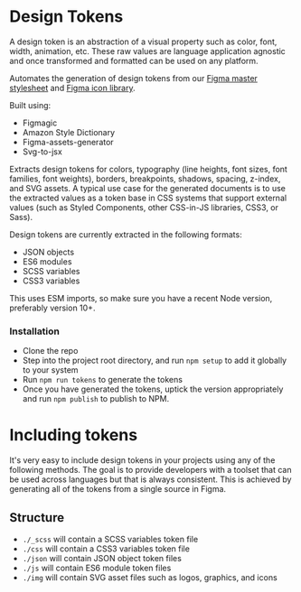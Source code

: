 # Design Tokens

A design token is an abstraction of a visual property such as color, font, width, animation, etc. These raw values are language application agnostic and once transformed and formatted can be used on any platform.

Automates the generation of design tokens from our [Figma master stylesheet](https://www.figma.com/file/SKkSxha8LQG7lPvIJ2PWHf/Design-Tokens?node-id=0%3A1) and [Figma icon library](https://www.figma.com/file/a0PPJFXpjjP0ClDygSP8Uf/Blocks-Icons?node-id=0%3A1).

Built using:

- Figmagic
- Amazon Style Dictionary
- Figma-assets-generator
- Svg-to-jsx

Extracts design tokens for colors, typography (line heights, font sizes, font families, font weights), borders, breakpoints, shadows, spacing, z-index, and SVG assets. A typical use case for the generated documents is to use the extracted values as a token base in CSS systems that support external values (such as Styled Components, other CSS-in-JS libraries, CSS3, or Sass).

Design tokens are currently extracted in the following formats:

- JSON objects
- ES6 modules
- SCSS variables
- CSS3 variables

This uses ESM imports, so make sure you have a recent Node version, preferably version 10+.

### Installation

- Clone the repo
- Step into the project root directory, and run `npm setup` to add it globally to your system
- Run `npm run tokens` to generate the tokens
- Once you have generated the tokens, uptick the version appropriately and run `npm publish` to publish to NPM.

# Including tokens

It's very easy to include design tokens in your projects using any of the following methods. The goal is to provide developers with a toolset that can be used across languages but that is always consistent. This is achieved by generating all of the tokens from a single source in Figma.

## Structure

- `./_scss` will contain a SCSS variables token file
- `./css` will contain a CSS3 variables token file
- `./json` will contain JSON object token files
- `./js` will contain ES6 module token files
- `./img` will contain SVG asset files such as logos, graphics, and icons
